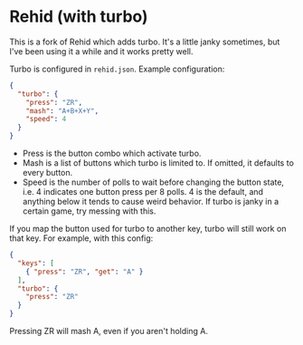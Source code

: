 # Rehid (with turbo)

This is a fork of Rehid which adds turbo. It's a little janky sometimes, but I've been using it a while and it works pretty well.  

Turbo is configured in `rehid.json`. Example configuration:
```json
{
  "turbo": {
    "press": "ZR",
    "mash": "A+B+X+Y",
    "speed": 4
  }
}
```

- Press is the button combo which activate turbo.
- Mash is a list of buttons which turbo is limited to. If omitted, it defaults to every button.
- Speed is the number of polls to wait before changing the button state, i.e. 4 indicates one button press per 8 polls. 4 is the default, and anything below it tends to cause weird behavior. If turbo is janky in a certain game, try messing with this.

If you map the button used for turbo to another key, turbo will still work on that key. For example, with this config:
```json
{
  "keys": [
    { "press": "ZR", "get": "A" }
  ],
  "turbo": {
    "press": "ZR"
  }
}
```
Pressing ZR will mash A, even if you aren't holding A. 
